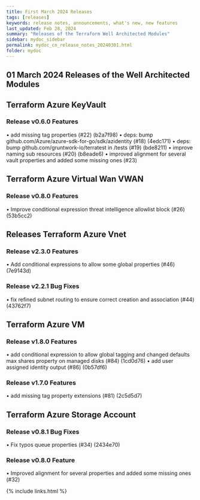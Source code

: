 ```yaml
---
title: First March 2024 Releases 
tags: [releases]
keywords: release notes, announcements, what's new, new features
last_updated: Feb 28, 2024
summary: "Releases of the Terraform Well Architected Modules"
sidebar: mydoc_sidebar
permalink: mydoc_cn_release_notes_20240301.html
folder: mydoc
---
```


## 01 March 2024 Releases of the Well Architected Modules

## Terraform Azure KeyVault 

### Release v0.6.0 Features
• add missing tag properties (#22) (b2a7f98)
• deps: bump github.com/Azure/azure-sdk-for-go/sdk/azidentity (#18) (4edc171)
• deps: bump github.com/gruntwork-io/terratest in /tests (#19) (bde8211)
• improve naming sub resources (#20) (b8eade6)
• improved alignment for several vault properties and added some missing ones (#23)

## Terraform Azure Virtual Wan VWAN 

### Release v0.8.0 Features
• Improve conditional expression threat intelligence allowlist block (#26) (53b5cc2)

## Releases Terraform Azure Vnet 

### Release v2.3.0 Features
• Add conditional expressions to allow some global properties (#46) (7e9143d)

### Release v2.2.1 Bug Fixes
• fix refined subnet routing to ensure correct creation and association (#44) (43762f7)

## Terraform Azure VM 

### Release v1.8.0 Features
• add conditional expression to allow global tagging and changed defaults max shares property on managed disks (#84) (1cd0d76)
• add user assigned identity output (#86) (0b57df6)

### Release v1.7.0 Features
• add missing tag property extensions (#81) (2c5d5d7)

## Terraform Azure Storage Account 

### Release v0.8.1 Bug Fixes
• Fix typos queue properties (#34) (2434e70)

### Release v0.8.0 Feature
• Improved alignment for several properties and added some missing ones (#32)

{% include links.html %}

